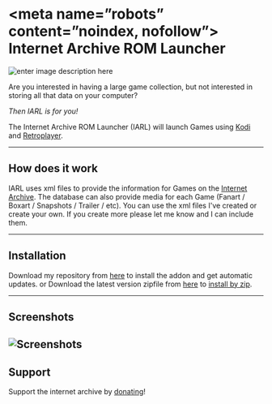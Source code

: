 <meta name=”robots” content=”noindex, nofollow”>
Internet Archive ROM Launcher
==========================
![enter image description here](https://github.com/zach-morris/plugin.program.iarl/blob/master/fanart.jpg)

Are you interested in having a large game collection, but not interested in storing all that data on your computer?

_Then IARL is for you!_

The Internet Archive ROM Launcher (IARL) will launch Games using [Kodi](http://kodi.tv) and [Retroplayer](https://github.com/garbear/xbmc).

----------


How does it work
-------------

IARL uses xml files to provide the information for Games on the [Internet Archive](https://archive.org).  The database can also provide media for each Game (Fanart / Boxart / Snapshots / Trailer / etc).   You can use the xml files I've created or create your own.  If you create more please let me know and I can include them.

----------

Installation
-------------

Download my repository from [here](https://goo.gl/Cjy7S5) to install the addon and get automatic updates.
or
Download the latest version zipfile from [here](https://goo.gl/ylg2rJ) to [install by zip](http://kodi.wiki/view/add-on_manager#How_to_install_from_a_ZIP_file).

----------


Screenshots
-------------------
![Screenshots](http://i.imgur.com/apj1vSe.gif)
----------


Support
-------------------

Support the internet archive by [donating](https://archive.org/donate/)!
